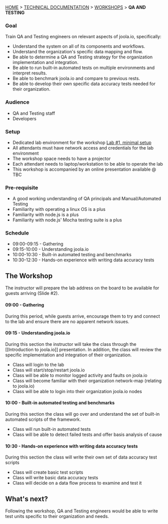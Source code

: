[HOME](Home) > [TECHNICAL DOCUMENTATION](technical-documentation) > [WORKSHOPS](workshops) > **QA AND TESTING**

### Goal
Train QA and Testing engineers on relevant aspects of joola.io, specifically:
- Understand the system on all of its components and workflows.
- Understand the organization's specific data mapping and flow.
- Be able to determine a QA and Testing strategy for the organization implementation and integration.
- Be able to run built-in automated tests on multiple environments and interpret results.
- Be able to benchmark joola.io and compare to previous rests.
- Be able to develop their own specific data accuracy tests needed for their organization.

### Audience
- QA and Testing staff
- Developers

### Setup
- Dedicated lab environment for the workshop [Lab #1, minimal setup](Lab-%231---Minimal-Setup)
- All attendants must have network access and credentials for the lab environment 
- The workshop space needs to have a projector
- Each attendant needs to laptop/workstation to be able to operate the lab
- This workshop is accompanied by an online presentation available @ TBC 

### Pre-requisite
- A good working understanding of QA principals and Manual/Automated Testing
- Familiarity with operating a linux OS is a plus
- Familiarity with node.js is a plus
- Familiarity with node.js' Mocha testing suite is a plus

### Schedule
- 09:00-09:15 - Gathering
- 09:15-10:00 - Understanding joola.io
- 10:00-10:30 - Built-in automated testing and benchmarks
- 10:30-12:30 - Hands-on experience with writing data accuracy tests

## The Workshop
The instructor will prepare the lab address on the board to be available for guests arriving (Slide #2).

#### 09:00 - Gathering
During this period, while guests arrive, encourage them to try and connect to the lab and ensure there are no apparent network issues.
 
#### 09:15 - Understanding joola.io
During this section the instructor will take the class through the [[Introduction to joola.io]] presentation.
In addition, the class will review the specific implementation and integration of their organization.
- Class will login to the lab
- Class will start/stop/restart joola.io
- Class will be able to monitor logged activity and faults on joola.io
- Class will become familiar with their organization network-map (relating to joola.io)
- Class will be able to login into their organization joola.io nodes

#### 10:00 - Built-in automated testing and benchmarks
During this section the class will go over and understand the set of built-in automated scripts of the framework.
- Class will run built-in automated tests
- Class will be able to detect failed tests and offer basis analysis of cause

#### 10:30 - Hands-on experience with writing data accuracy tests
During this section the class will write their own set of data accuracy test scripts
- Class will create basic test scripts
- Class will write basic data accuracy tests
- Class will decide on a data flow process to examine and test it

## What's next?
Following the workshop, QA and Testing engineers would be able to write test units specific to their organization and needs.